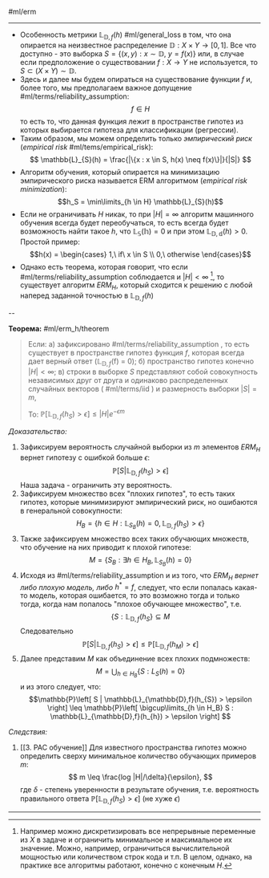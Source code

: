 #ml/erm

---

* Особенность метрики $\mathbb{L}_{\mathbb{D}, f}(h)$ #ml/general_loss в том, что она опирается на неизвестное распределение $\mathbb{D}: X \times Y \rightarrow [0, 1]$. Все что доступно - это выборка $S = \{(x, y): x \sim \mathbb{D},\ y = f(x)\}$ или, в случае если предположение о существовании $f: X \rightarrow Y$ не используется, то $S \subset (X \times Y) \sim \mathbb{D}$. 
* Здесь и далее мы будем опираться на существование функции $f$  и, более того, мы предполагаем важное допущение #ml/terms/reliability_assumption:
$$f \in H$$
	то есть то, что данная функция лежит в пространстве гипотез из которых выбирается гипотеза для классификации (регрессии).
* Таким образом, мы можем определить только *эмпирический риск* (*empirical risk* #ml/tems/empirical_risk):
$$ \mathbb{L}_{S}(h) = \frac{|\{x : x \in S, h(x) \neq f(x)\}|}{|S|} $$
* Алгоритм обучения, который опирается на минимизацию эмпирического риска называется ERM алгоритмом (*empirical risk minimization*):
$$h_S = \min\limits_{h \in H} \mathbb{L}_{S}(h)$$
* Если не ограничивать $H$ никак, то при $|H| = \infty$ алгоритм машинного обучения всегда будет переобучаться, то есть всегда будет возможность найти такое $h$, что $\mathbb{L_{S}(h)} = 0$ и при этом $\mathbb{L_{\mathbb{D},d}}(h) > 0$. Простой пример:
$$h(x) = \begin{cases}
	1,\ if\ x \in S \\
	0,\ otherwise
\end{cases}$$
* Однако есть теорема, которая говорит, что если #ml/terms/reliability_assumption соблюдается и $|H| < \infty$ [^1], то существует алгоритм $ERM_H$, который сходится к решению с любой наперед заданной точностью в $\mathbb{L}_{\mathbb{D},f}(h)$

--

**Теорема:** #ml/erm_h/theorem
> Если:
>	а) зафиксировано #ml/terms/reliability_assumption , то есть существует в пространстве гипотез функция $f$, которая всегда дает верный ответ ($\mathbb{L}_{\mathbb{D},f}$(f) = 0);
>	б) пространство гипотез конечно $|H| < \infty$;
>	в) строки в выборке $S$ представляют собой совокупность независимых друг от друга и одинаково распределенных случайных векторов ( #ml/terms/iid ) и размерность выборки $|S| = m$,
>
>То:
>	$\mathbb{P}\left[ \mathbb{L}_{\mathbb{D},f}(h_{S}) > \epsilon \right] \leq |H|e^{-\epsilon m}$

*Доказательство:*
1. Зафиксируем вероятность случайной выборки из $m$ элементов $ERM_H$ вернет гипотезу с ошибкой больше $\epsilon$:
$$ \mathbb{P}\left[ S | \mathbb{L}_{\mathbb{D},f}(h_{S}) > \epsilon \right] $$
Наша задача - ограничить эту вероятность.
2. Зафиксируем множество всех "плохих гипотез", то есть таких гипотез, которые минимизируют эмпирический риск, но ошибаются в генеральной совокупности:
$$ H_B = \{h \in H: \mathbb{L}_{S_B}(h) = 0, \mathbb{L}_{\mathbb{D},f}(h_{S}) > \epsilon\} $$
3. Также зафиксируем множество всех таких обучающих множеств, что обучение на них приводит к плохой гипотезе:
$$ M = \{S_B : \exists h \in H_B, \mathbb{L}_{S_B}(h) = 0\} $$
4. Исходя из #ml/terms/reliability_assumption и из того, что $ERM_H$ *вернет либо плохую модель, либо* $h^{*} = f$, следует, что если попалась какая-то модель, которая ошибается, то это возможно тогда и только тогда, когда нам попалось "плохое обучающее множество", т.е.
$$ \{S : \mathbb{L}_{\mathbb{D},f}(h_{S}\} \subseteq M $$
	Следовательно 
	$$\mathbb{P}\left[ S | \mathbb{L}_{\mathbb{D},f}(h_{S}) > \epsilon \right] \leq \mathbb{P}\left[ \mathbb{L}_{\mathbb{D},f}(h_{M}) > \epsilon \right] $$
5. Далее представим $M$ как объединение всех плохих подмножеств:
$$M = \bigcup_{h \in H_B}\{S: L_{S}(h) = 0\}$$
и из этого следует, что:
$$\mathbb{P}\left[ S | \mathbb{L}_{\mathbb{D},f}(h_{S}) > \epsilon \right] \leq \mathbb{P}\left[ \bigcup\limits_{h \in H_B} S : \mathbb{L}_{\mathbb{D},f}(h_{h}) > \epsilon \right] $$

*Следствия:*
1. [[3. PAC обучение]] Для известного пространства гипотез можно определить сверху минимальное количество обучающих примеров $m$:
$$ m \leq \frac{log |H|/\delta}{\epsilon}, $$
где $\delta$ - степень уверенности в результате обучения, т.е. вероятность правильного ответа $\mathbb{P}\left[ \mathbb{L}_{\mathbb{D},f}(h_{S}) > \epsilon \right]$ (не хуже $\epsilon$)

---

[^1]: Например можно дискретизировать все непрерывные переменные из $X$ в задаче и ограничить минимальное и максимальное их значение. Можно, например, ограничиться вычислительной мощностью или количеством строк кода и т.п. В целом, однако, на практике все алгоритмы работают, конечно с конечным $H$.